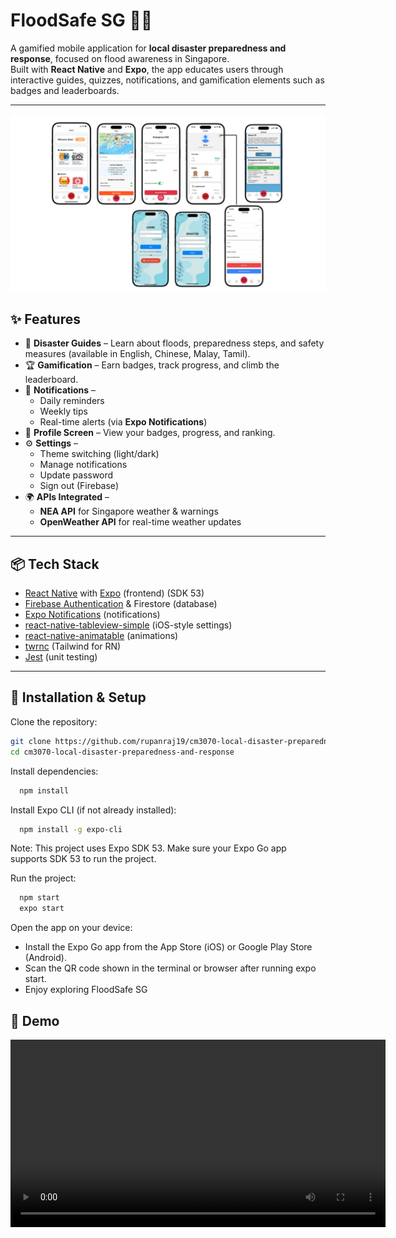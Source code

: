 # FloodSafe SG 🌊📱
A gamified mobile application for **local disaster preparedness and response**, focused on flood awareness in Singapore.  
Built with **React Native** and **Expo**, the app educates users through interactive guides, quizzes, notifications, and gamification elements such as badges and leaderboards.

---

  <img src="demo/ss.png" alt="FloodSafe SG app" width="600" align="center/"/>

## ✨ Features
- 📖 **Disaster Guides** – Learn about floods, preparedness steps, and safety measures (available in English, Chinese, Malay, Tamil).  
- 🏆 **Gamification** – Earn badges, track progress, and climb the leaderboard.  
- 🔔 **Notifications** –  
  - Daily reminders  
  - Weekly tips  
  - Real-time alerts (via **Expo Notifications**)  
- 👤 **Profile Screen** – View your badges, progress, and ranking.  
- ⚙️ **Settings** –  
  - Theme switching (light/dark)  
  - Manage notifications  
  - Update password  
  - Sign out (Firebase)  
- 🌍 **APIs Integrated** –  
  - **NEA API** for Singapore weather & warnings  
  - **OpenWeather API** for real-time weather updates  

---

## 📦 Tech Stack
- [React Native](https://reactnative.dev/) with [Expo](https://expo.dev/)  (frontend) (SDK 53)
- [Firebase Authentication](https://firebase.google.com/docs/auth) & Firestore (database)
- [Expo Notifications](https://docs.expo.dev/versions/latest/sdk/notifications/)  (notifications)
- [react-native-tableview-simple](https://github.com/Purii/react-native-tableview-simple) (iOS-style settings)  
- [react-native-animatable](https://github.com/oblador/react-native-animatable)  (animations)
- [twrnc](https://github.com/jaredh159/tailwind-react-native-classnames) (Tailwind for RN)  
- [Jest](https://jestjs.io/) (unit testing)

---

## 🚀 Installation & Setup

Clone the repository:
```bash
git clone https://github.com/rupanraj19/cm3070-local-disaster-preparedness-and-response.git
cd cm3070-local-disaster-preparedness-and-response
```
Install dependencies:
```bash
  npm install 
```
Install Expo CLI (if not already installed):
```bash
  npm install -g expo-cli
```
Note: This project uses Expo SDK 53. Make sure your Expo Go app supports SDK 53 to run the project.

Run the project:
```bash
  npm start
  expo start
```
Open the app on your device:

- Install the Expo Go app from the App Store (iOS) or Google Play Store (Android).
- Scan the QR code shown in the terminal or browser after running expo start.
- Enjoy exploring FloodSafe SG


## 🎥 Demo

<video src="demo/demo.mp4" controls width="600"></video>

